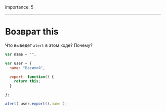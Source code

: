 importance: 5

---

# Возврат this

Что выведет `alert` в этом коде? Почему?

```js
var name = "";

var user = {
  name: "Василий",

  export: function() {
    return this;
  }

};

alert( user.export().name );
```

